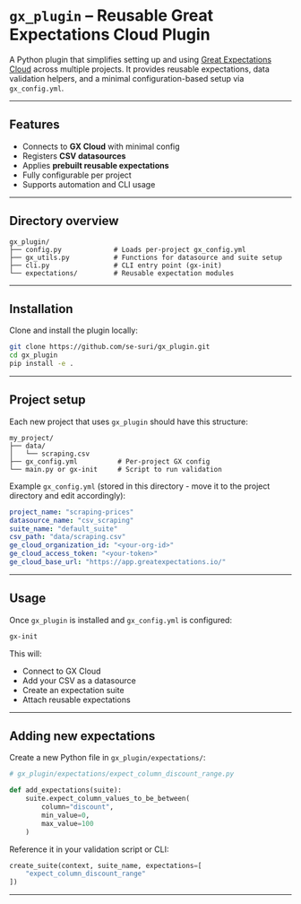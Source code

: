 # `gx_plugin` – Reusable Great Expectations Cloud Plugin

A Python plugin that simplifies setting up and using [Great Expectations Cloud](https://greatexpectations.io/) across multiple projects.
It provides reusable expectations, data validation helpers, and a minimal configuration-based setup via `gx_config.yml`.

---

## Features

* Connects to **GX Cloud** with minimal config
* Registers **CSV datasources**
* Applies **prebuilt reusable expectations**
* Fully configurable per project
* Supports automation and CLI usage

---

## Directory overview

```
gx_plugin/
├── config.py             # Loads per-project gx_config.yml
├── gx_utils.py           # Functions for datasource and suite setup
├── cli.py                # CLI entry point (gx-init)
└── expectations/         # Reusable expectation modules
```

---

## Installation

Clone and install the plugin locally:

```bash
git clone https://github.com/se-suri/gx_plugin.git
cd gx_plugin
pip install -e .
```

---

## Project setup

Each new project that uses `gx_plugin` should have this structure:

```
my_project/
├── data/
│   └── scraping.csv
├── gx_config.yml          # Per-project GX config
└── main.py or gx-init     # Script to run validation
```

Example `gx_config.yml` (stored in this directory - move it to the project directory and edit accordingly):

```yaml
project_name: "scraping-prices"
datasource_name: "csv_scraping"
suite_name: "default_suite"
csv_path: "data/scraping.csv"
ge_cloud_organization_id: "<your-org-id>"
ge_cloud_access_token: "<your-token>"
ge_cloud_base_url: "https://app.greatexpectations.io/"
```

---

## Usage

Once `gx_plugin` is installed and `gx_config.yml` is configured:

```bash
gx-init
```

This will:

* Connect to GX Cloud
* Add your CSV as a datasource
* Create an expectation suite
* Attach reusable expectations

---

## Adding new expectations

Create a new Python file in `gx_plugin/expectations/`:

```python
# gx_plugin/expectations/expect_column_discount_range.py

def add_expectations(suite):
    suite.expect_column_values_to_be_between(
        column="discount",
        min_value=0,
        max_value=100
    )
```

Reference it in your validation script or CLI:

```python
create_suite(context, suite_name, expectations=[
    "expect_column_discount_range"
])
```

---